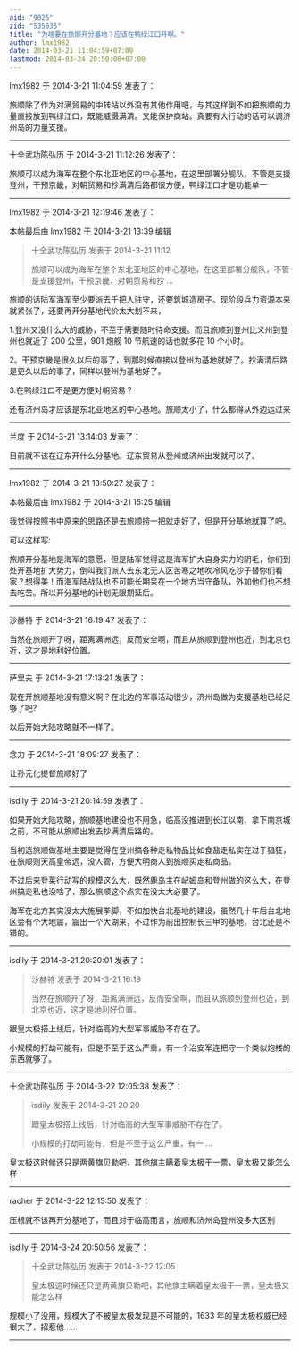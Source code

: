 ```yaml
---
aid: "9025"
zid: "535635"
title: "为啥要在旅顺开分基地？应该在鸭绿江口开啊。"
author: lmx1982
date: 2014-03-21 11:04:59+07:00
lastmod: 2014-03-24 20:50:00+07:00
---
```


lmx1982 于 2014-3-21 11:04:59 发表了：

旅顺除了作为对满贸易的中转站以外没有其他作用吧，与其这样倒不如把旅顺的力量直接放到鸭绿江口，既能威慑满清。又能保护商站。真要有大行动的话可以调济州岛的力量支援。

---

十全武功陈弘历 于 2014-3-21 11:12:26 发表了：

旅顺可以成为海军在整个东北亚地区的中心基地，在这里部署分舰队，不管是支援登州，干预京畿，对朝贸易和抄满清后路都很方便，鸭绿江口才是功能单一

---

lmx1982 于 2014-3-21 12:19:46 发表了：

本帖最后由 lmx1982 于 2014-3-21 13:39 编辑

> 十全武功陈弘历 发表于 2014-3-21 11:12
>
> 旅顺可以成为海军在整个东北亚地区的中心基地，在这里部署分舰队，不管是支援登州，干预京畿，对朝贸易和抄 ...

旅顺的话陆军海军至少要派去千把人驻守，还要筑城造房子。现阶段兵力资源本来就紧张了，还要再开分基地代价太大划不来，

1.登州又没什么大的威胁，不至于需要随时待命支援。而且旅顺到登州比义州到登州也就近了 200 公里，901 炮舰 10 节航速的话也就多花 10 个小时。

2。干预京畿是很久以后的事了，到那时候直接以登州为基地就好了。抄满清后路是更久以后的事了，同样以登州为基地好了。

3.在鸭绿江口不是更方便对朝贸易？

还有济州岛才应该是东北亚地区的中心基地。旅顺太小了，什么都得从外边运过来

---

兰度 于 2014-3-21 13:14:03 发表了：

目前就不该在辽东开什么分基地。辽东贸易从登州或济州出发就可以了。

---

lmx1982 于 2014-3-21 13:50:27 发表了：

本帖最后由 lmx1982 于 2014-3-21 15:25 编辑

我觉得按照书中原来的思路还是去旅顺捞一把就走好了，但是开分基地就算了吧。

可以这样写:

旅顺开分基地是海军的意愿，但是陆军觉得这是海军扩大自身实力的阴毛，你们到处开基地扩大势力，倒叫我们派人去东北无人区苦寒之地吹冷风吃沙子替你们看家？想得美！而海军陆战队也不可能长期呆在一个地方当守备队，外加他们也不想去吃苦。所以开分基地的计划无限期延后。

---

沙赫特 于 2014-3-21 16:19:47 发表了：

当然在旅顺开了呀，距离满洲远，反而安全啊，而且从旅顺到登州也近，到北京也近，这才是地利好位置。

---

萨里夫 于 2014-3-21 17:13:21 发表了：

现在开旅顺基地没有意义啊？在北边的军事活动很少，济州岛做为支援基地已经足够了吧?

以后开始大陆攻略就不一样了。

---

念力 于 2014-3-21 18:09:27 发表了：

让孙元化提督旅顺好了

---

isdily 于 2014-3-21 20:14:59 发表了：

如果开始大陆攻略，旅顺基地建设也不用急，临高没推进到长江以南，拿下南京城之前，不可能从旅顺出发去抄满清后路的。

当初选旅顺做基地主要是觉得在登州搞各种走私物品比如食盐走私实在过于猖狂，在旅顺则天高皇帝远，没人管，方便大明商人到旅顺买走私商品。

不过后来登莱行动写的规模这么大，既然鹿岛主在屺姆岛和登州做的这么大，在登州搞走私也没啥了，那么旅顺这个点实在没太大必要了。

海军在北方其实没太大施展拳脚，不如加快台北基地的建设，虽然几十年后台北地区会有个大地震，震出一个大湖来，不过作为前出控制长三甲的基地，台北还是不错的。

---

isdily 于 2014-3-21 20:20:01 发表了：

> 沙赫特 发表于 2014-3-21 16:19
>
> 当然在旅顺开了呀，距离满洲远，反而安全啊，而且从旅顺到登州也近，到北京也近，这才是地利好位置。

跟皇太极搭上线后，针对临高的大型军事威胁不存在了。

小规模的打劫可能有，但是不至于这么严重，有一个治安军连把守一个类似炮楼的东西就够了。

---

十全武功陈弘历 于 2014-3-22 12:05:38 发表了：

> isdily 发表于 2014-3-21 20:20
>
> 跟皇太极搭上线后，针对临高的大型军事威胁不存在了。
>
> 小规模的打劫可能有，但是不至于这么严重，有一 ...

皇太极这时候还只是两黄旗贝勒吧，其他旗主瞒着皇太极干一票，皇太极又能怎么样

---

racher 于 2014-3-22 12:15:50 发表了：

压根就不该再开分基地了，而且对于临高而言，旅顺和济州岛登州没多大区别

---

isdily 于 2014-3-24 20:50:56 发表了：

> 十全武功陈弘历 发表于 2014-3-22 12:05
>
> 皇太极这时候还只是两黄旗贝勒吧，其他旗主瞒着皇太极干一票，皇太极又能怎么样

规模小了没用，规模大了不被皇太极发现是不可能的，1633 年的皇太极权威已经很大了，招惹他……

---

